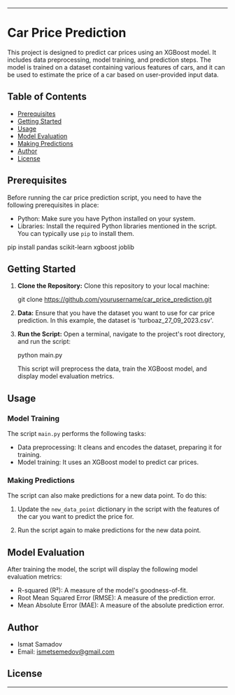 ---

# Car Price Prediction
This project is designed to predict car prices using an XGBoost model. It includes data preprocessing, model training, and prediction steps. The model is trained on a dataset containing various features of cars, and it can be used to estimate the price of a car based on user-provided input data.

## Table of Contents

- [Prerequisites](#prerequisites)
- [Getting Started](#getting-started)
- [Usage](#usage)
- [Model Evaluation](#model-evaluation)
- [Making Predictions](#making-predictions)
- [Author](#author)
- [License](#license)

## Prerequisites

Before running the car price prediction script, you need to have the following prerequisites in place:

- Python: Make sure you have Python installed on your system.
- Libraries: Install the required Python libraries mentioned in the script. You can typically use `pip` to install them. 

pip install pandas scikit-learn xgboost joblib


## Getting Started

1. **Clone the Repository:**
   Clone this repository to your local machine:

   
   git clone https://github.com/yourusername/car_price_prediction.git
   

2. **Data:**
   Ensure that you have the dataset you want to use for car price prediction. In this example, the dataset is 'turboaz_27_09_2023.csv'.

3. **Run the Script:**
   Open a terminal, navigate to the project's root directory, and run the script:

   python main.py

   This script will preprocess the data, train the XGBoost model, and display model evaluation metrics.

## Usage

### Model Training

The script `main.py` performs the following tasks:

- Data preprocessing: It cleans and encodes the dataset, preparing it for training.
- Model training: It uses an XGBoost model to predict car prices.

### Making Predictions

The script can also make predictions for a new data point. To do this:

1. Update the `new_data_point` dictionary in the script with the features of the car you want to predict the price for.

2. Run the script again to make predictions for the new data point.

## Model Evaluation

After training the model, the script will display the following model evaluation metrics:

- R-squared (R²): A measure of the model's goodness-of-fit.
- Root Mean Squared Error (RMSE): A measure of the prediction error.
- Mean Absolute Error (MAE): A measure of the absolute prediction error.

## Author

- Ismat Samadov
- Email: ismetsemedov@gmail.com

## License
------

